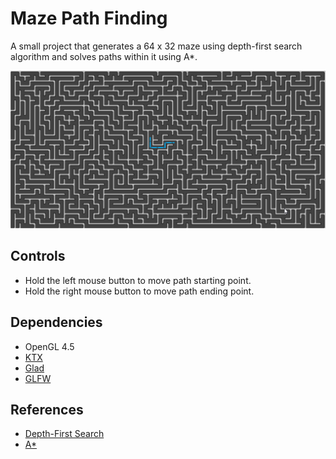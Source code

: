 # Maze Path Finding
A small project that generates a 64 x 32 maze using depth-first search algorithm and solves paths within it using A*.

![Preview](T_Preview.gif?raw=true "Preview")

## Controls
- Hold the left mouse button to move path starting point.
- Hold the right mouse button to move path ending point.
 
## Dependencies
- OpenGL 4.5
- [KTX](https://github.com/KhronosGroup/KTX-Software)
- [Glad](https://glad.dav1d.de/)
- [GLFW](https://www.glfw.org/)

## References
- [Depth-First Search](https://www.algosome.com/articles/maze-generation-depth-first.html)
- [A*](https://en.wikipedia.org/wiki/A*_search_algorithm)
